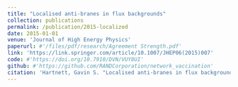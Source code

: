 ```yaml
---
title: "Localised anti-branes in flux backgrounds"
collection: publications
permalink: /publication/2015-localized
date: 2015-01-01
venue: 'Journal of High Energy Physics'
paperurl: #'/files/pdf/research/Agreement Strength.pdf'
link: 'https://link.springer.com/article/10.1007/JHEP06(2015)007'
code: #'https://doi.org/10.7910/DVN/VUY8UI'
github: #'https://github.com/RANDCorporation/network_vaccination'
citation: 'Hartnett, Gavin S. "Localised anti-branes in flux backgrounds." Journal of High Energy Physics 2015.6 (2015): 1-29.'
---
```

